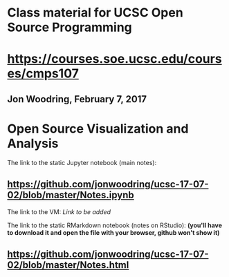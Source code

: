 # Class material for UCSC Open Source Programming
# https://courses.soe.ucsc.edu/courses/cmps107
## Jon Woodring, February 7, 2017 ##

# Open Source Visualization and Analysis

The link to the static Jupyter notebook (main notes):
## https://github.com/jonwoodring/ucsc-17-07-02/blob/master/Notes.ipynb ##

The link to the VM:
*Link to be added*

The link to the static RMarkdown notebook (notes on RStudio):
**(you'll have to download it and open the file with your browser, github won't show it)**
## https://github.com/jonwoodring/ucsc-17-07-02/blob/master/Notes.html ##


